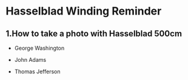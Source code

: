 # Hasselblad Winding Reminder

## 1.How to take a photo with Hasselblad 500cm

- George Washington
* John Adams
+ Thomas Jefferson